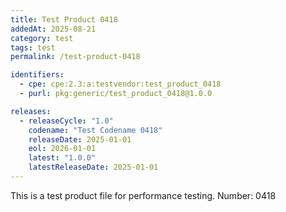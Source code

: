 ```yaml
---
title: Test Product 0418
addedAt: 2025-08-21
category: test
tags: test
permalink: /test-product-0418

identifiers:
  - cpe: cpe:2.3:a:testvendor:test_product_0418
  - purl: pkg:generic/test_product_0418@1.0.0

releases:
  - releaseCycle: "1.0"
    codename: "Test Codename 0418"
    releaseDate: 2025-01-01
    eol: 2026-01-01
    latest: "1.0.0"
    latestReleaseDate: 2025-01-01
---
```


This is a test product file for performance testing. Number: 0418
